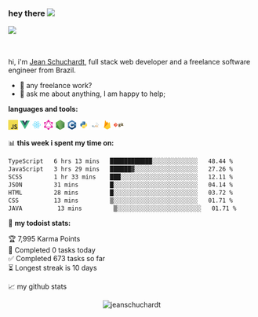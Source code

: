 ### hey there <img src="https://media.giphy.com/media/hvRJCLFzcasrR4ia7z/giphy.gif" width="25px">


![](https://visitor-badge.glitch.me/badge?page_id=jeanschuchardt.jeanschuchardt)

<br />

hi, i'm [Jean Schuchardt](https://www.linkedin.com/in/jeanschuchardt/), full stack web developer and a freelance software engineer from Brazil. 
  
- 💼 any freelance work?
- 💬 ask me about anything, I am happy to help;

**languages and tools:**  

<code><img height="20" src="https://raw.githubusercontent.com/github/explore/80688e429a7d4ef2fca1e82350fe8e3517d3494d/topics/javascript/javascript.png"></code>
<code><img height="20" src="https://raw.githubusercontent.com/github/explore/80688e429a7d4ef2fca1e82350fe8e3517d3494d/topics/vue/vue.png"></code>
<code><img height="20" src="https://raw.githubusercontent.com/github/explore/80688e429a7d4ef2fca1e82350fe8e3517d3494d/topics/react/react.png"></code>
<code><img height="20" src="https://raw.githubusercontent.com/github/explore/5c058a388828bb5fde0bcafd4bc867b5bb3f26f3/topics/graphql/graphql.png"></code>
<code><img height="20" src="https://raw.githubusercontent.com/github/explore/80688e429a7d4ef2fca1e82350fe8e3517d3494d/topics/nodejs/nodejs.png"></code>
<code><img height="20" src="https://raw.githubusercontent.com/github/explore/80688e429a7d4ef2fca1e82350fe8e3517d3494d/topics/cpp/cpp.png"></code>
<code><img height="20" src="https://raw.githubusercontent.com/github/explore/80688e429a7d4ef2fca1e82350fe8e3517d3494d/topics/python/python.png"></code>
<code><img height="20" src="https://raw.githubusercontent.com/github/explore/80688e429a7d4ef2fca1e82350fe8e3517d3494d/topics/mysql/mysql.png"></code>
<code><img height="20" src="https://raw.githubusercontent.com/github/explore/80688e429a7d4ef2fca1e82350fe8e3517d3494d/topics/firebase/firebase.png"></code>
<code><img height="20" src="https://raw.githubusercontent.com/github/explore/80688e429a7d4ef2fca1e82350fe8e3517d3494d/topics/git/git.png"></code>

📊 **this week i spent my time on:**
<!--START_SECTION:waka-->

```text
TypeScript   6 hrs 13 mins   ████████████░░░░░░░░░░░░░   48.44 %
JavaScript   3 hrs 29 mins   ██████▓░░░░░░░░░░░░░░░░░░   27.26 %
SCSS         1 hr 33 mins    ███░░░░░░░░░░░░░░░░░░░░░░   12.11 %
JSON         31 mins         █░░░░░░░░░░░░░░░░░░░░░░░░   04.14 %
HTML         28 mins         █░░░░░░░░░░░░░░░░░░░░░░░░   03.72 %
CSS          13 mins         ▒░░░░░░░░░░░░░░░░░░░░░░░░   01.71 %
JAVA          13 mins         ▒░░░░░░░░░░░░░░░░░░░░░░░░   01.71 %
```

<!--END_SECTION:waka-->


🚧 **my todoist stats:**
<!-- TODO-IST:START -->
🏆  7,995 Karma Points           
🌸  Completed 0 tasks today           
✅  Completed 673 tasks so far           
⏳  Longest streak is 10 days
<!-- TODO-IST:END -->


📈 my github stats

<p align="center"> <img src="https://github-readme-stats.vercel.app/api?username=jeanschuchardt&show_icons=true&theme=gotham" alt="jeanschuchardt" />

<!--


### Hi there 👋
I'm Jean 😄 Pronouns: He/Him

I'm a software engineer

- 🔭 I’m currently working with microservices using spring-boot on java 
- I`m
- 🌱 I have back to the basics and I'm refreshing my mind with design patterns and spring framework concepts.
- 👯 I’m looking to collaborate on stack overflow, and here on github.
-->
<!--
**jeanschuchardt/jeanschuchardt** is a ✨ _special_ ✨ repository because its `README.md` (this file) appears on your GitHub profile.

Here are some ideas to get you started:

- 🔭 I’m currently working on ...
- 🌱 I’m currently learning ...
- 👯 I’m looking to collaborate on ...
- 🤔 I’m looking for help with ...
- 💬 Ask me about ...
- 📫 How to reach me: ...
- 😄 Pronouns: ...
- ⚡ Fun fact: ...
-->


